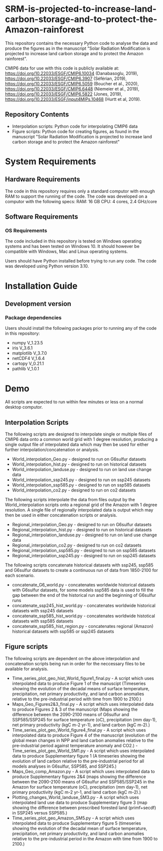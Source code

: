 # SRM-is-projected-to-increase-land-carbon-storage-and-to-protect-the-Amazon-rainforest

This repository contains the necessary Python code to analyse the data and produce the figures as in the manuscript "Solar Radiation Modification is projected to increase land carbon storage and to protect the Amazon rainforest". 

CMIP6 data for use with this code is publicly available at: https://doi.org/10.22033/ESGF/CMIP6.10034 (Danabasoglu, 2019), https://doi.org/10.22033/ESGF/CMIP6.3907 (Séférian, 2019), https://doi.org/10.22033/ESGF/CMIP6.5059 (Boucher et al., 2020), https://doi.org/10.22033/ESGF/CMIP6.6448 (Niemeier et al., 2019), https://doi.org/10.22033/ESGF/CMIP6.5822 (Jones, 2019), https://doi.org/10.22033/ESGF/input4MIPs.10468 (Hurtt et al, 2019). 

## Repository Contents
- Interpolation scripts: Python code for interpolating CMIP6 data
- Figure scripts: Python code for creating figures, as found in the manuscript "Solar Radiation Modification is projected to increase land carbon storage and to protect the Amazon rainforest"

# System Requirements 
## Hardware Requirements
The code in this repository requires only a standard computor with enough RAM to support the running of the code. The code was developed on a computor with the following specs:
  RAM: 16 GB
  CPU: 4 cores, 2.4 GHz/core 

## Software Requirements
### OS Requirements 
The code included in this repository is tested on Windows operating systems and has been tested on Windows 10. It should however be compatible with Windows, Mac and Linux operating systems. 

Users should have Python installed before trying to run any code. The code was developed using Python version 3.10. 

# Installation Guide
## Development version
### Package dependencies
Users should install the following packages prior to running any of the code in this repository: 
  - numpy V_1.23.5
  - iris V_3.6.1
  - matplotlib V_3.7.0
  - netCDF4 V_1.6.4
  - cartopy V_0.21.1
  - pathlib V_1.0.1

# Demo
All scripts are expected to run within few minutes or less on a normal desktop computor. 

## Interpolation Scripts
The following scripts are designed to interpolate single or multiple files of CMIP6 data onto a common world grid with 1 degree resolution, producing a single output file of interpolated data which may then be used for either further interpolation/concatenation or analysis.
  - World_interpolation_Geo.py - designed to run on G6sulfur datasets
  - World_interpolation_hist.py - designed to run on historical datasets
  - World_interpolation_landuse.py - designed to run on land use change data
  - World_interpolation_ssp245.py - designed to run on ssp245 datasets
  - World_interpolation_ssp585.py - designed to run on ssp585 datasets
  - World_interpolation_co2.py - designed to run on co2 datasets

The following scripts interpolate the data from files output by the World_interpolation scripts onto a regional grid of the Amazon with 1 degree resolution. A single file of regionally interpolated data is output which may then be used in either concatenation scripts or analysis. 
  - Regional_interpolation_Geo.py - designed to run on G6sulfur datasets
  - Regional_interpolation_hist.py - designed to run on historical datasets
  - Regional_interpolation_landuse.py - designed to run on land use change data
  - Regional_interpolation_co2.py - designed to run on co2 datasets
  - Regional_interpolation_ssp585.py - designed to run on ssp585 datasets
  - Regional_interpolation_ssp245.py - designed to run on ssp245 datasets

The following scripts concatenate historical datasets with ssp245, ssp585 and G6sulfur datasets to create a continuous run of data from 1850-2100 for each scenario. 
  - concatenate_G6_world.py - concatenates worldwide historical datasets with G6sulfur datasets, for some models ssp585 data is used to fill the gap between the end of the       historical run and the beginning of G6sulfur runs
  - concatenate_ssp245_hist_world.py - concatenates worldwide historical datasets with ssp245 datasets
  - concatenate_ssp585_hist_world.py - concatenates worldwide histotical datasets with ssp585 datasets 
  - concatenate_ssp585_hist_region.py - concatenates regional (Amazon) historical datasets with ssp585 or ssp245 datasets

## Figure scripts
The following scripts are dependent on the above interpolation and concatenation scripts being run in order for the neccessary files to be available for analysis. 

- Time_series_plot_geo_hist_World_figure1_final.py - A script which uses  interpolated data to produce Figure 1 of the manuscipt (Timeseries showing the evolution of the decadal means of surface temperature, precipitation, net primary productivity, and land carbon anomalies relative to the pre-industrial period with time from 1900 to 2100.)
- Maps_Geo_Figures2&3_final.py - A script which uses interpolated data to produce Figures 2 & 3 of the manuscript (Maps showing the difference between the 2090-2100 means of G6sulfur and SSP585/SSP245 for surface temperature (oC), precipitation (mm day-1), net primary productivity (kgC m-2 yr-1), and land carbon (kgC m-2).)
- Time_series_plot_geo_World_figure4_final.py - A script which uses interpolated data to produce Figure 4 of the manuscript (evolution of the global mean changes in NPP and land carbon anomalies relative to the pre-industrial period against temperature anomaly and CO2.)
-Time_series_plot_geo_World_SM1.py - A script which uses interpolated data to produce Supplementary figure 1 (A timeseries showing the evolution of land carbon relative to the pre-industrial period for all models analyses in G6sulfur, SSP585, and SSP245.)
- Maps_Geo_comp_Amazon.py - A script which uses interpolated data to produce Supplementary figures 2&4 (maps showing the difference between the 2090-2100 means of G6sulfur and SSP585/SSP245 in the Amazon for surface temperature (oC), precipitation (mm day-1), net primary productivity (kgC m-2 yr-1, and land carbon (kgC m-2).)
- Plotting_changes_World_landuse_SM3.py - A script which uses interpolated land use data to produce Supplementary figure 3 (map showing the difference between prescribed forested land (primf+secdf) in SSP245 versus SSP585.)
- Time_series_plot_geo_Amazon_SM5.py - A script which uses interpolated data to produce Supplementary figure 5 (timeseries showing the evolution of the decadal mean of surface temperature, precipitation, net primary productivity, and land carbon anomalies relative to the pre-industrial period in the Amazon with time from 1900 to 2100.) 

